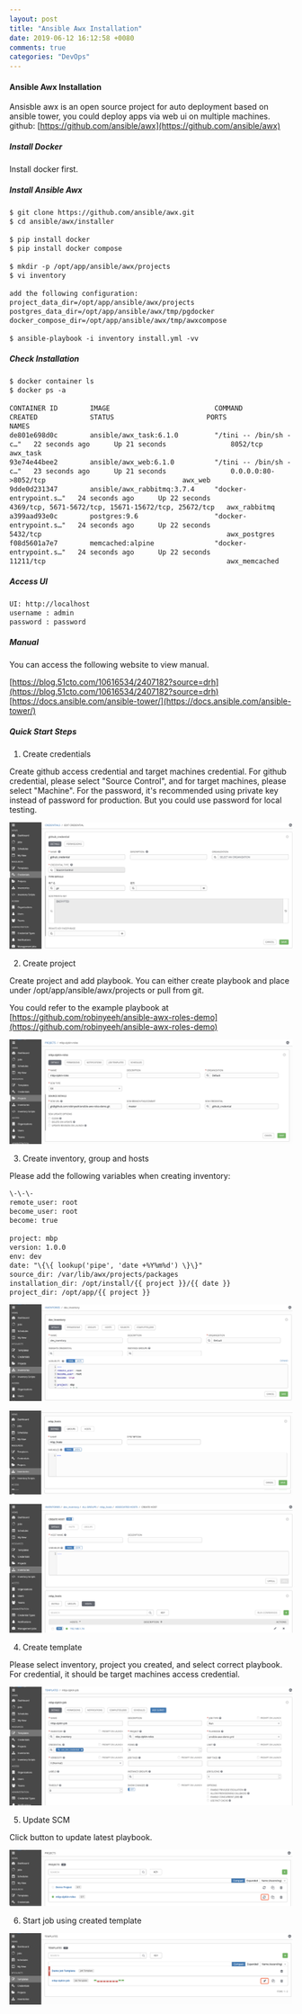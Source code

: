 ```yaml
---
layout: post
title: "Ansible Awx Installation"
date: 2019-06-12 16:12:58 +0080
comments: true
categories: "DevOps"
---
```



#### Ansible Awx Installation ####

Ansisble awx is an open source project for auto deployment based on ansible tower, you could deploy apps via web ui on multiple machines.
github: [https://github.com/ansible/awx](https://github.com/ansible/awx)

##### Install Docker

Install docker first.

##### Install Ansible Awx

```
$ git clone https://github.com/ansible/awx.git
$ cd ansible/awx/installer

$ pip install docker 
$ pip install docker compose

$ mkdir -p /opt/app/ansible/awx/projects
$ vi inventory

add the following configuration:
project_data_dir=/opt/app/ansible/awx/projects
postgres_data_dir=/opt/app/ansible/awx/tmp/pgdocker
docker_compose_dir=/opt/app/ansible/awx/tmp/awxcompose

$ ansible-playbook -i inventory install.yml -vv
```

##### Check Installation
 
```
$ docker container ls
$ docker ps -a

CONTAINER ID        IMAGE                          COMMAND                  CREATED             STATUS                       PORTS                                                 NAMES
de801e698d0c        ansible/awx_task:6.1.0         "/tini -- /bin/sh -c…"   22 seconds ago      Up 21 seconds                8052/tcp                                              awx_task
93e74e44bee2        ansible/awx_web:6.1.0          "/tini -- /bin/sh -c…"   23 seconds ago      Up 21 seconds                0.0.0.0:80->8052/tcp                                  awx_web
9dde0d231347        ansible/awx_rabbitmq:3.7.4     "docker-entrypoint.s…"   24 seconds ago      Up 22 seconds                4369/tcp, 5671-5672/tcp, 15671-15672/tcp, 25672/tcp   awx_rabbitmq
a399aad93e0c        postgres:9.6                   "docker-entrypoint.s…"   24 seconds ago      Up 22 seconds                5432/tcp                                              awx_postgres
f08d5601a7e7        memcached:alpine               "docker-entrypoint.s…"   24 seconds ago      Up 22 seconds                11211/tcp                                             awx_memcached   
```

##### Access UI

```
UI: http://localhost
username : admin
password : password
```

##### Manual

You can access the following website to view manual. 

[https://blog.51cto.com/10616534/2407182?source=drh](https://blog.51cto.com/10616534/2407182?source=drh)  
[https://docs.ansible.com/ansible-tower/](https://docs.ansible.com/ansible-tower/)

##### Quick Start Steps

1. Create credentials

Create github access credential and target machines credential. For github credential, please select "Source Control", and for target machines, please 
select "Machine". For the password, it's recommended using private key instead of password for production. But you could use password for local testing.

![](/images/blog/devops/create_credential.png)

2. Create project 

Create project and add playbook. You can either create playbook and place under /opt/app/ansible/awx/projects or pull from git.

You could refer to the example playbook at [https://github.com/robinyeeh/ansible-awx-roles-demo](https://github.com/robinyeeh/ansible-awx-roles-demo) 

![](/images/blog/devops/create_project.png)

3. Create inventory, group and hosts

Please add the following variables when creating inventory:

```
\-\-\-
remote_user: root
become_user: root
become: true

project: mbp
version: 1.0.0
env: dev
date: "\{\{ lookup('pipe', 'date +%Y%m%d') \}\}"
source_dir: /var/lib/awx/projects/packages
installation_dir: /opt/install/{{ project }}/{{ date }}
project_dir: /opt/app/{{ project }}
```

![](/images/blog/devops/create_inventory.png)

![](/images/blog/devops/create_group.png)

![](/images/blog/devops/create_host.png)

4. Create template

Please select inventory, project you created, and select correct playbook. For credential, it should be target machines access credential.

![](/images/blog/devops/create_template.png)

5. Update SCM

Click button to update latest playbook.

![](/images/blog/devops/update_scm.png)

6. Start job using created template

![](/images/blog/devops/lauch_template.png)



